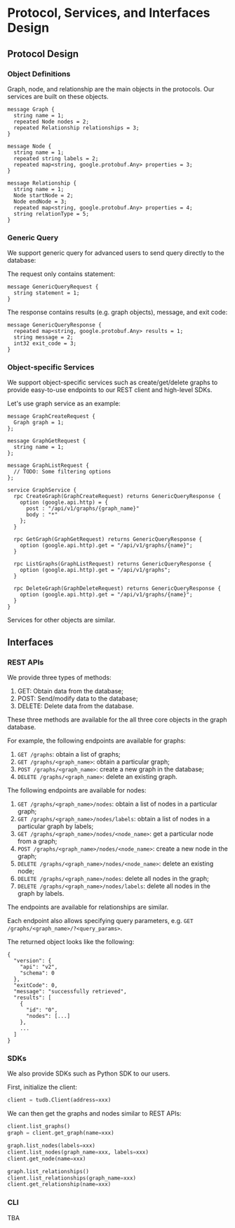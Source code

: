 # Protocol, Services, and Interfaces Design

## Protocol Design

### Object Definitions

Graph, node, and relationship are the main objects in the protocols. Our services are built on these objects.

```
message Graph {
  string name = 1;
  repeated Node nodes = 2;
  repeated Relationship relationships = 3;
}

message Node {
  string name = 1;
  repeated string labels = 2;
  repeated map<string, google.protobuf.Any> properties = 3;
}

message Relationship {
  string name = 1;
  Node startNode = 2;
  Node endNode = 3;
  repeated map<string, google.protobuf.Any> properties = 4;
  string relationType = 5;
}
```

### Generic Query

We support generic query for advanced users to send query directly to the database:

The request only contains statement:

```
message GenericQueryRequest {
  string statement = 1;
}
```


The response contains results (e.g. graph objects), message, and exit code:
```
message GenericQueryResponse {
  repeated map<string, google.protobuf.Any> results = 1;
  string message = 2;
  int32 exit_code = 3;
}
```

### Object-specific Services

We support object-specific services such as create/get/delete graphs to provide easy-to-use endpoints to our REST client
and high-level SDKs.

Let's use graph service as an example:

```
message GraphCreateRequest {
  Graph graph = 1;
};

message GraphGetRequest {
  string name = 1;
};

message GraphListRequest {
  // TODO: Some filtering options
};

service GraphService {
  rpc CreateGraph(GraphCreateRequest) returns GenericQueryResponse {
    option (google.api.http) = {
      post : "/api/v1/graphs/{graph_name}"
      body : "*"
    };
  }
  
  rpc GetGraph(GraphGetRequest) returns GenericQueryResponse {
    option (google.api.http).get = "/api/v1/graphs/{name}";
  }
  
  rpc ListGraphs(GraphListRequest) returns GenericQueryResponse {
    option (google.api.http).get = "/api/v1/graphs";
  }
  
  rpc DeleteGraph(GraphDeleteRequest) returns GenericQueryResponse {
    option (google.api.http).get = "/api/v1/graphs/{name}";
  }
}
```

Services for other objects are similar.

## Interfaces

### REST APIs

We provide three types of methods:

1. GET: Obtain data from the database;
2. POST: Send/modify data to the database; 
3. DELETE: Delete data from the database.

These three methods are available for the all three core objects in the graph database.

For example, the following endpoints are available for graphs:

1. `GET /graphs`: obtain a list of graphs;
2. `GET /graphs/<graph_name>`: obtain a particular graph;
3. `POST /graphs/<graph_name>`: create a new graph in the database;
4. `DELETE /graphs/<graph_name>`: delete an existing graph.

The following endpoints are available for nodes:
1. `GET /graphs/<graph_name>/nodes`: obtain a list of nodes in a particular graph;
2. `GET /graphs/<graph_name>/nodes/labels`: obtain a list of nodes in a particular graph by labels;
3. `GET /graphs/<graph_name>/nodes/<node_name>`: get a particular node from a graph;
4. `POST /graphs/<graph_name>/nodes/<node_name>`: create a new node in the graph;
5. `DELETE /graphs/<graph_name>/nodes/<node_name>`: delete an existing node;
6. `DELETE /graphs/<graph_name>/nodes`: delete all nodes in the graph;
7. `DELETE /graphs/<graph_name>/nodes/labels`: delete all nodes in the graph by labels.

The endpoints are available for relationships are similar.

Each endpoint also allows specifying query parameters, e.g. `GET /graphs/<graph_name>/?<query_params>`.

The returned object looks like the following:

```
{
  "version": {
    "api": "v2",
    "schema": 0
  },
  "exitCode": 0,
  "message": "successfully retrieved",
  "results": [
    {
      "id": "0",
      "nodes": [...]
    },
    ...
  ]
}
```

### SDKs

We also provide SDKs such as Python SDK to our users.

First, initialize the client:

```python
client = tudb.Client(address=xxx)
```

We can then get the graphs and nodes similar to REST APIs:

```python
client.list_graphs()
graph = client.get_graph(name=xxx)

graph.list_nodes(labels=xxx)
client.list_nodes(graph_name=xxx, labels=xxx)
client.get_node(name=xxx)

graph.list_relationships()
client.list_relationships(graph_name=xxx)
client.get_relationship(name=xxx)
```

### CLI

TBA
